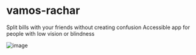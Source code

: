 # vamos-rachar
Split bills with your friends without creating confusion
Accessible app for people with low vision or blindness

![image](https://user-images.githubusercontent.com/88206626/194432471-3ef3ce39-6aed-43bb-bef8-47fe64ee022c.png)




